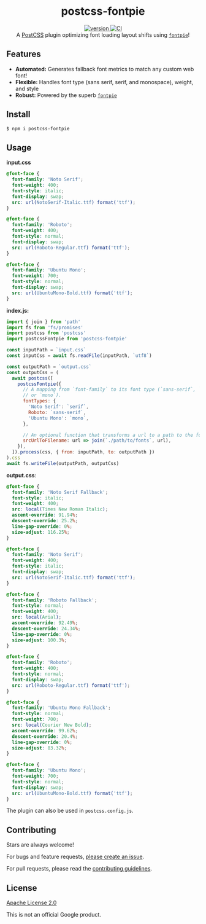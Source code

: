 <h1 align="center">
  postcss-fontpie
</h1>

<div align="center">
  <a href="https://npmjs.org/package/postcss-fontpie">
    <img src="https://badgen.now.sh/npm/v/postcss-fontpie" alt="version" />
  </a>
  <a href="https://github.com/TomerAberbach/postcss-fontpie/actions">
    <img src="https://github.com/TomerAberbach/postcss-fontpie/workflows/CI/badge.svg" alt="CI" />
  </a>
</div>

<div align="center">
  A <a href="https://github.com/postcss/postcss">PostCSS</a> plugin optimizing font loading layout shifts using <a href="https://github.com/pixel-point/fontpie"><code>fontpie</code></a>!
</div>

## Features

- **Automated:** Generates fallback font metrics to match any custom web font!
- **Flexible:** Handles font type (sans serif, serif, and monospace), weight,
  and style
- **Robust:** Powered by the superb
  [`fontpie`](https://github.com/pixel-point/fontpie)

## Install

```sh
$ npm i postcss-fontpie
```

## Usage

**input.css**

```css
@font-face {
  font-family: 'Noto Serif';
  font-weight: 400;
  font-style: italic;
  font-display: swap;
  src: url(NotoSerif-Italic.ttf) format('ttf');
}

@font-face {
  font-family: 'Roboto';
  font-weight: 400;
  font-style: normal;
  font-display: swap;
  src: url(Roboto-Regular.ttf) format('ttf');
}

@font-face {
  font-family: 'Ubuntu Mono';
  font-weight: 700;
  font-style: normal;
  font-display: swap;
  src: url(UbuntuMono-Bold.ttf) format('ttf');
}
```

**index.js:**

```js
import { join } from 'path'
import fs from 'fs/promises'
import postcss from 'postcss'
import postcssFontpie from 'postcss-fontpie'

const inputPath = `input.css`
const inputCss = await fs.readFile(inputPath, `utf8`)

const outputPath = `output.css`
const outputCss = (
  await postcss([
    postcssFontpie({
      // A mapping from `font-family` to its font type (`sans-serif`, `serif`,
      // or `mono`).
      fontTypes: {
        'Noto Serif': `serif`,
        Roboto: `sans-serif`,
        'Ubuntu Mono': `mono`,
      },

      // An optional function that transforms a url to a path to the font file.
      srcUrlToFilename: url => join(`./path/to/fonts`, url),
    }),
  ]).process(css, { from: inputPath, to: outputPath })
).css
await fs.writeFile(outputPath, outputCss)
```

**output.css**:

```css
@font-face {
  font-family: 'Noto Serif Fallback';
  font-style: italic;
  font-weight: 400;
  src: local(Times New Roman Italic);
  ascent-override: 91.94%;
  descent-override: 25.2%;
  line-gap-override: 0%;
  size-adjust: 116.25%;
}

@font-face {
  font-family: 'Noto Serif';
  font-weight: 400;
  font-style: italic;
  font-display: swap;
  src: url(NotoSerif-Italic.ttf) format('ttf');
}

@font-face {
  font-family: 'Roboto Fallback';
  font-style: normal;
  font-weight: 400;
  src: local(Arial);
  ascent-override: 92.49%;
  descent-override: 24.34%;
  line-gap-override: 0%;
  size-adjust: 100.3%;
}

@font-face {
  font-family: 'Roboto';
  font-weight: 400;
  font-style: normal;
  font-display: swap;
  src: url(Roboto-Regular.ttf) format('ttf');
}

@font-face {
  font-family: 'Ubuntu Mono Fallback';
  font-style: normal;
  font-weight: 700;
  src: local(Courier New Bold);
  ascent-override: 99.62%;
  descent-override: 20.4%;
  line-gap-override: 0%;
  size-adjust: 83.32%;
}

@font-face {
  font-family: 'Ubuntu Mono';
  font-weight: 700;
  font-style: normal;
  font-display: swap;
  src: url(UbuntuMono-Bold.ttf) format('ttf');
}
```

The plugin can also be used in `postcss.config.js`.

## Contributing

Stars are always welcome!

For bugs and feature requests,
[please create an issue](https://github.com/TomerAberbach/postcss-fontpie/issues/new).

For pull requests, please read the
[contributing guidelines](https://github.com/TomerAberbach/postcss-fontpie/blob/main/contributing.md).

## License

[Apache License 2.0](https://github.com/TomerAberbach/postcss-fontpie/blob/main/license)

This is not an official Google product.
